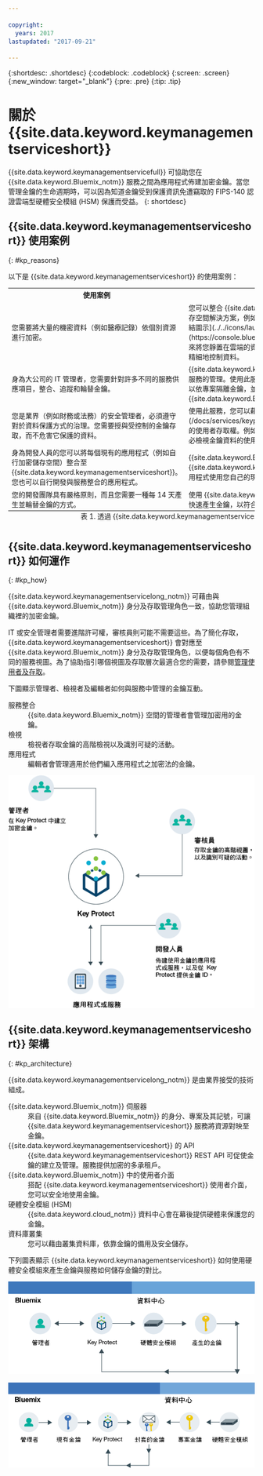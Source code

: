 ```yaml
---

copyright:
  years: 2017
lastupdated: "2017-09-21"

---
```


{:shortdesc: .shortdesc}
{:codeblock: .codeblock}
{:screen: .screen}
{:new_window: target="_blank"}
{:pre: .pre}
{:tip: .tip}

# 關於 {{site.data.keyword.keymanagementserviceshort}}

{{site.data.keyword.keymanagementservicefull}} 可協助您在 {{site.data.keyword.Bluemix_notm}} 服務之間為應用程式佈建加密金鑰。當您管理金鑰的生命週期時，可以因為知道金鑰受到保護資訊免遭竊取的 FIPS-140 認證雲端型硬體安全模組 (HSM) 保護而受益。
{: shortdesc}

## {{site.data.keyword.keymanagementserviceshort}} 使用案例
{: #kp_reasons}

以下是 {{site.data.keyword.keymanagementserviceshort}} 的使用案例：

<table>
  <tr>
    <th>使用案例</th>
    <th>解決方案</th>
  </tr>
  <tr>
    <td>您需要將大量的機密資料（例如醫療記錄）依個別資源進行加密。</td>
    <td>您可以整合 {{site.data.keyword.keymanagementserviceshort}} 服務與儲存空間解決方案，例如 [{{site.data.keyword.objectstorageshort}} ![外部鏈結圖示](../../icons/launch-glyph.svg "外部鏈結圖示")](https://console.bluemix.net/docs/services/ObjectStorage/index.html)，來將您靜置在雲端的資料加密。每份文件可以用不同金鑰保護，因此您可以精細地控制資料。</td>
  </tr>
  <tr>
    <td>身為大公司的 IT 管理者，您需要針對許多不同的服務供應項目，整合、追蹤和輪替金鑰。</td>
    <td>{{site.data.keyword.keymanagementserviceshort}} 介面能簡化多重加密服務的管理。使用此服務，您可以在一個中央位置管理及排序金鑰，或者可以依專案隔離金鑰，並將它們存放在不同的 {{site.data.keyword.Bluemix_short}} 空間中。</td>
  </tr>
  <tr>
    <td>您是業界（例如財務或法務）的安全管理者，必須遵守對於資料保護方式的治理。您需要授與受控制的金鑰存取，而不危害它保護的資料。</td>
    <td>使用此服務，您可以藉由[指派不同的身分及存取管理角色](/docs/services/keyprotect_manage_access.html#roles)，控制管理金鑰的使用者存取權。例如，您可以授與唯讀存取給需要檢視金鑰建立資訊而不必檢視金鑰資料的使用者。</td>
  <tr>
    <td>身為開發人員的您可以將每個現有的應用程式（例如自行加密儲存空間）整合至 {{site.data.keyword.keymanagementserviceshort}}。您也可以自行開發與服務整合的應用程式。</td>
    <td>{{site.data.keyword.Bluemix_notm}} 上或外部的應用程式可與 {{site.data.keyword.keymanagementserviceshort}} API 整合。您可以對應用程式使用您自己的現有金鑰。</td>
  </tr>
  <tr>
    <td>您的開發團隊具有嚴格原則，而且您需要一種每 14 天產生並輪替金鑰的方式。</td>
    <td>使用 {{site.data.keyword.Bluemix_notm}}，您可以從硬體安全模組 (HSM) 快速產生金鑰，以符合您的進行中安全需求。</td>
  </tr>
  <caption style="caption-side:bottom;">表 1. 透過 {{site.data.keyword.keymanagementserviceshort}} API 新增金鑰所需的變數</caption>
</table>

## {{site.data.keyword.keymanagementserviceshort}} 如何運作
{: #kp_how}

{{site.data.keyword.keymanagementservicelong_notm}} 可藉由與 {{site.data.keyword.Bluemix_notm}} 身分及存取管理角色一致，協助您管理組織裡的加密金鑰。

IT 或安全管理者需要進階許可權，審核員則可能不需要這些。為了簡化存取，{{site.data.keyword.keymanagementserviceshort}} 會對應至 {{site.data.keyword.Bluemix_notm}} 身分及存取管理角色，以便每個角色有不同的服務視圖。為了協助指引哪個視圖及存取層次最適合您的需要，請參閱[管理使用者及存取](/docs/services/keymgmt/keyprotect_manage_access.html#roles)。

下圖顯示管理者、檢視者及編輯者如何與服務中管理的金鑰互動。

<dl>
  <dt>服務整合</dt>
    <dd>{{site.data.keyword.Bluemix_notm}} 空間的管理者會管理加密用的金鑰。</dd>
  <dt>檢視</dt>
    <dd>檢視者存取金鑰的高階檢視以及識別可疑的活動。</dd>
  <dt>應用程式</dt>
    <dd>編輯者會管理適用於他們編入應用程式之加密法的金鑰。</dd>
</dl>

![圖表顯示與前一個定義清單中所說明相同的元件。](images/keys-use-cases.png)

## {{site.data.keyword.keymanagementserviceshort}} 架構
{: #kp_architecture}

{{site.data.keyword.keymanagementservicelong_notm}} 是由業界接受的技術組成。

<dl>
  <dt>{{site.data.keyword.Bluemix_notm}} 伺服器</dt>
    <dd>來自 {{site.data.keyword.Bluemix_notm}} 的身分、專案及其記號，可讓 {{site.data.keyword.keymanagementserviceshort}} 服務將資源對映至金鑰。</dd>
  <dt>{{site.data.keyword.keymanagementserviceshort}} 的 API</dt>
    <dd>{{site.data.keyword.keymanagementserviceshort}} REST API 可促使金鑰的建立及管理。服務提供加密的多承租戶。</dd>
  <dt>{{site.data.keyword.Bluemix_notm}} 中的使用者介面</dt>
    <dd>搭配 {{site.data.keyword.keymanagementserviceshort}} 使用者介面，您可以安全地使用金鑰。</dd>
  <dt>硬體安全模組 (HSM)</dt>
    <dd>{{site.data.keyword.cloud_notm}} 資料中心會在幕後提供硬體來保護您的金鑰。</dd>
  <dt>資料庫叢集</dt>
    <dd>您可以藉由叢集資料庫，依靠金鑰的備用及安全儲存。</dd>
</dl>

下列圖表顯示 {{site.data.keyword.keymanagementserviceshort}} 如何使用硬體安全模組來產生金鑰與服務如何儲存金鑰的對比。

![圖表顯示金鑰的產生方式。](images/generated-key.png)

![圖表顯示現有金鑰的儲存方式。](images/stored-key.png)
